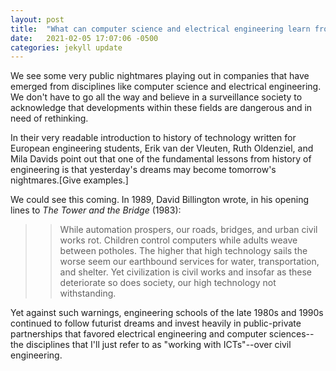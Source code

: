 ```yaml
---
layout: post
title:  "What can computer science and electrical engineering learn from the history of civil engineering?"
date:   2021-02-05 17:07:06 -0500
categories: jekyll update
---
```


We see some very public nightmares playing out in companies that have emerged from disciplines like computer science and electrical engineering. We don't have to go all the way and believe in a surveillance society to acknowledge that developments within these fields are dangerous and in need of rethinking.

In their very readable introduction to history of technology written for European engineering students, Erik van der Vleuten, Ruth Oldenziel, and Mila Davids point out that one of the fundamental lessons from history of engineering is that yesterday's dreams may become tomorrow's nightmares.[Give examples.]

We could see this coming. In 1989, David Billington wrote, in his opening lines to *The Tower and the Bridge* (1983):

> > While automation prospers, our roads, bridges, and urban civil works rot. Children control computers while adults weave between potholes. The higher that high technology sails the worse seem our earthbound services for water, transportation, and shelter. Yet civilization is civil works and insofar as these deteriorate so does society, our high technology not withstanding.

Yet against such warnings, engineering schools of the late 1980s and 1990s continued to follow futurist dreams and invest heavily in public-private partnerships that favored electrical engineering and computer sciences--the disciplines that I'll just refer to as "working with ICTs"--over civil engineering.
